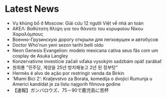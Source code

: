 # Latest News
-  Vụ khủng bố ở Moscow: Giải cứu 12 người Việt về nhà an toàn
-  ΑΚΕΛ: Βαθύτατη θλίψη για τον θάνατο του κορυφαίου Νίκου Χαραλάμπους
-  Военно-Грузинскую дорогу открыли для легковушек и автобусов
-  Doctor Who'nun yeni sezon tarihi belli oldu
-  Neon Genesis Evangelion: modelo mexicana cativa seus fãs com um cosplay de Asuka Langley
-  Konzervatívne investície začali vďaka vysokým sadzbám opäť zarábať
-  원희룡 "민주당, 계양을 25년 방치해놓고 2년 된 정부탓"
-  Hermès é alvo de ação por restringir venda da Birkin
-  ‘Miami Bici 2‘: Kraljevstvo za Borata, komedija o dvojici Rumunja u Americi kandidat je za listu najgorih filmova godine
-  【速報】ガンバロウズ、75－90で鹿児島に苦杯
